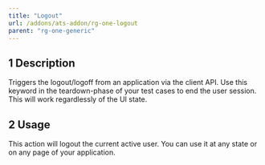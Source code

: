 ```yaml
---
title: "Logout"
url: /addons/ats-addon/rg-one-logout
parent: "rg-one-generic"
---
```


## 1 Description

Triggers the logout/logoff from an application via the client API.
Use this keyword in the teardown-phase of your test cases to end the user session.
This will work regardlessly of the UI state.

## 2 Usage

This action will logout the current active user. You can use it at any state or on any page of your application.
